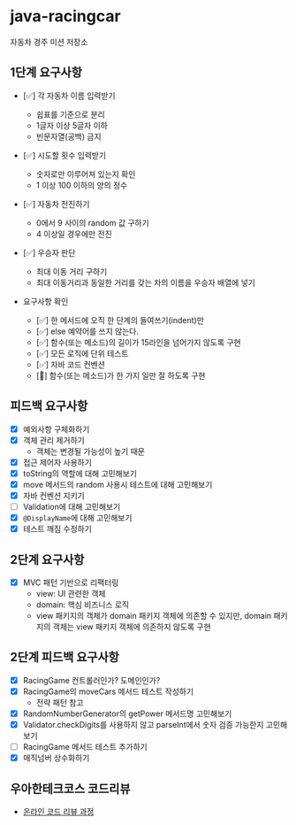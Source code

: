 # java-racingcar

자동차 경주 미션 저장소

## 1단계 요구사항

- [✅] 각 자동차 이름 입력받기
    - 쉽표를 기준으로 분리
    - 1글자 이상 5글자 이하
    - 빈문자열(공백) 금지

- [✅] 시도할 횟수 입력받기
    - 숫자로만 이루어져 있는지 확인
    - 1 이상 100 이하의 양의 정수

- [✅] 자동차 전진하기
    - 0에서 9 사이의 random 값 구하기
    - 4 이상일 경우에만 전진

- [✅] 우승자 판단
    - 최대 이동 거리 구하기
    - 최대 이동거리과 동일한 거리를 갖는 차의 이름을 우승자 배열에 넣기

- 요구사항 확인
    - [✅] 한 메서드에 오직 한 단계의 들여쓰기(indent)만
    - [✅] else 예약어를 쓰지 않는다.
    - [✅] 함수(또는 메소드)의 길이가 15라인을 넘어가지 않도록 구현
    - [✅] 모든 로직에 단위 테스트
    - [✅] 자바 코드 컨벤션
    - [🤷‍️] 함수(또는 메소드)가 한 가지 일만 잘 하도록 구현

## 피드백 요구사항

- [x] 예외사항 구체화하기
- [x] 객체 관리 제거하기
    - 객체는 변경될 가능성이 높기 때문
- [x] 접근 제어자 사용하기
- [x] toString의 역할에 대해 고민해보기
- [x] move 메서드의 random 사용시 테스트에 대해 고민해보기
- [x] 자바 컨벤션 지키기
- [ ] Validation에 대해 고민해보기
- [x] `@DisplayName`에 대해 고민해보기
- [x] 테스트 깨짐 수정하기

## 2단계 요구사항

- [x] MVC 패턴 기반으로 리팩터링
    - view: UI 관련한 객체
    - domain: 핵심 비즈니스 로직
    - view 패키지의 객체가 domain 패키지 객체에 의존할 수 있지만, domain 패키지의 객체는 view 패키지 객체에 의존하지 않도록 구현


## 2단계 피드백 요구사항

- [x] RacingGame 컨트롤러인가? 도메인인가?
- [x] RacingGame의 moveCars 메서드 테스트 작성하기
  - 전략 패턴 참고
- [x] RandomNumberGenerator의 getPower 메서드명 고민해보기
- [x] Validator.checkDigits를 사용하지 않고 parseInt에서 숫자 검증 가능한지 고민해보기
- [ ] RacingGame 메서드 테스트 추가하기
- [x] 매직넘버 상수화하기

## 우아한테크코스 코드리뷰

- [온라인 코드 리뷰 과정](https://github.com/woowacourse/woowacourse-docs/blob/master/maincourse/README.md)
